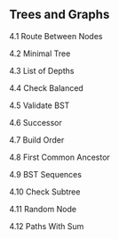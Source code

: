 ## Trees and Graphs


4.1         Route Between Nodes

4.2 		    Minimal Tree

4.3 		    List of Depths

4.4 		    Check Balanced

4.5 		    Validate BST

4.6 		    Successor

4.7 		    Build Order

4.8 		    First Common Ancestor

4.9 		    BST Sequences

4.10		    Check Subtree

4.11		    Random Node

4.12    		Paths With Sum
